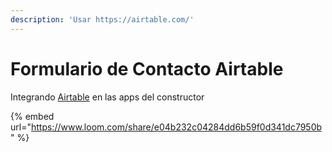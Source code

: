 ```yaml
---
description: 'Usar https://airtable.com/'
---
```


# Formulario de Contacto Airtable

Integrando [Airtable](https://airtable.com/) en las apps del constructor

{% embed url="https://www.loom.com/share/e04b232c04284dd6b59f0d341dc7950b" %}



